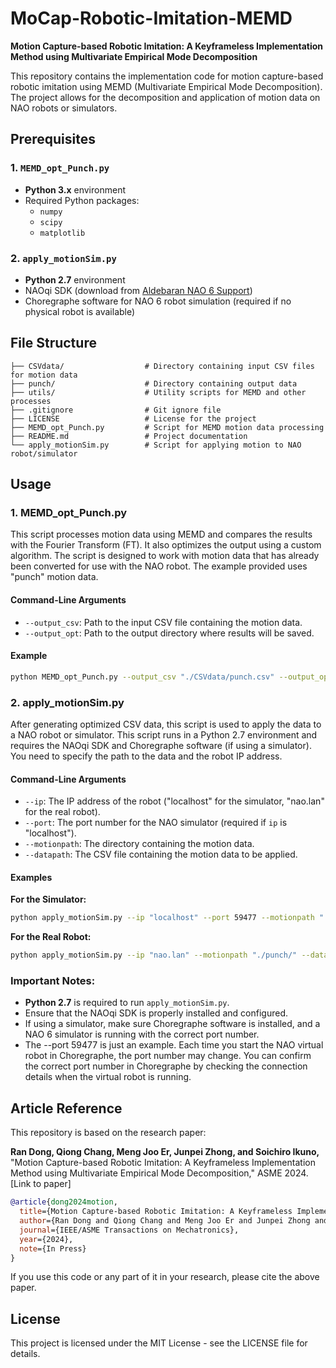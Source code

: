 # MoCap-Robotic-Imitation-MEMD

**Motion Capture-based Robotic Imitation: A Keyframeless Implementation Method using Multivariate Empirical Mode Decomposition**

This repository contains the implementation code for motion capture-based robotic imitation using MEMD (Multivariate Empirical Mode Decomposition). The project allows for the decomposition and application of motion data on NAO robots or simulators.

## Prerequisites

### 1. `MEMD_opt_Punch.py`
- **Python 3.x** environment
- Required Python packages:
  - `numpy`
  - `scipy`
  - `matplotlib`
  
### 2. `apply_motionSim.py`
- **Python 2.7** environment
- NAOqi SDK (download from [Aldebaran NAO 6 Support](https://www.aldebaran.com/en/support/nao-6/downloads-softwares))
- Choregraphe software for NAO 6 robot simulation (required if no physical robot is available)

## File Structure

```plaintext
├── CSVdata/                  # Directory containing input CSV files for motion data
├── punch/                    # Directory containing output data
├── utils/                    # Utility scripts for MEMD and other processes
├── .gitignore                # Git ignore file
├── LICENSE                   # License for the project
├── MEMD_opt_Punch.py         # Script for MEMD motion data processing
├── README.md                 # Project documentation
└── apply_motionSim.py        # Script for applying motion to NAO robot/simulator
```

## Usage

### 1. MEMD_opt_Punch.py

This script processes motion data using MEMD and compares the results with the Fourier Transform (FT). It also optimizes the output using a custom algorithm. The script is designed to work with motion data that has already been converted for use with the NAO robot. The example provided uses "punch" motion data.

#### Command-Line Arguments

- `--output_csv`: Path to the input CSV file containing the motion data.
- `--output_opt`: Path to the output directory where results will be saved.

#### Example

```bash
python MEMD_opt_Punch.py --output_csv "./CSVdata/punch.csv" --output_opt "./punch"
```

### 2. apply_motionSim.py

After generating optimized CSV data, this script is used to apply the data to a NAO robot or simulator. This script runs in a Python 2.7 environment and requires the NAOqi SDK and Choregraphe software (if using a simulator). You need to specify the path to the data and the robot IP address.

#### Command-Line Arguments

- `--ip`: The IP address of the robot ("localhost" for the simulator, "nao.lan" for the real robot).
- `--port`: The port number for the NAO simulator (required if `ip` is "localhost").
- `--motionpath`: The directory containing the motion data.
- `--datapath`: The CSV file containing the motion data to be applied.

#### Examples

**For the Simulator:**

```bash
python apply_motionSim.py --ip "localhost" --port 59477 --motionpath "./punch/" --datapath "out_hhtAgr.csv"
```

**For the Real Robot:**

```bash
python apply_motionSim.py --ip "nao.lan" --motionpath "./punch/" --datapath "out_hhtAgr.csv"
```


### Important Notes:
- **Python 2.7** is required to run `apply_motionSim.py`.
- Ensure that the NAOqi SDK is properly installed and configured.
- If using a simulator, make sure Choregraphe software is installed, and a NAO 6 simulator is running with the correct port number.
- The --port 59477 is just an example. Each time you start the NAO virtual robot in Choregraphe, the port number may change. You can confirm the correct port number in Choregraphe by checking the connection details when the virtual robot is running.

## Article Reference

This repository is based on the research paper:

**Ran Dong, Qiong Chang, Meng Joo Er, Junpei Zhong, and Soichiro Ikuno,** "Motion Capture-based Robotic Imitation: A Keyframeless Implementation Method using Multivariate Empirical Mode Decomposition," ASME 2024. [Link to paper]

```bibtex
@article{dong2024motion,
  title={Motion Capture-based Robotic Imitation: A Keyframeless Implementation Method using Multivariate Empirical Mode Decomposition},
  author={Ran Dong and Qiong Chang and Meng Joo Er and Junpei Zhong and Soichiro Ikuno},
  journal={IEEE/ASME Transactions on Mechatronics},
  year={2024},
  note={In Press}
}
```

If you use this code or any part of it in your research, please cite the above paper.


## License

This project is licensed under the MIT License - see the LICENSE file for details.
